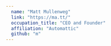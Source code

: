 ```yaml
---
  name: "Matt Mullenweg"
  link: "https://ma.tt/"
  occupation_title: "CEO and Founder"
  affiliation: "Automattic"
  github: "m"
---
```

